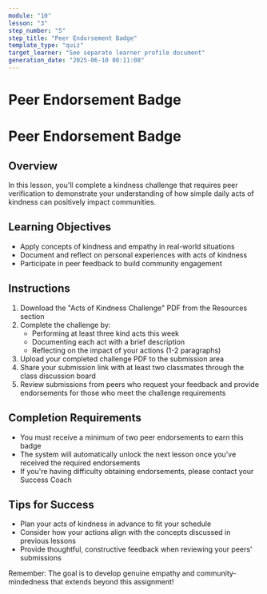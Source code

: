 ```yaml
---
module: "10"
lesson: "3"
step_number: "5"
step_title: "Peer Endorsement Badge"
template_type: "quiz"
target_learner: "See separate learner profile document"
generation_date: "2025-06-10 08:11:08"
---
```


# Peer Endorsement Badge

# Peer Endorsement Badge

## Overview
In this lesson, you'll complete a kindness challenge that requires peer verification to demonstrate your understanding of how simple daily acts of kindness can positively impact communities.

## Learning Objectives
* Apply concepts of kindness and empathy in real-world situations
* Document and reflect on personal experiences with acts of kindness
* Participate in peer feedback to build community engagement

## Instructions
1. Download the "Acts of Kindness Challenge" PDF from the Resources section
2. Complete the challenge by:
   * Performing at least three kind acts this week
   * Documenting each act with a brief description
   * Reflecting on the impact of your actions (1-2 paragraphs)
3. Upload your completed challenge PDF to the submission area
4. Share your submission link with at least two classmates through the class discussion board
5. Review submissions from peers who request your feedback and provide endorsements for those who meet the challenge requirements

## Completion Requirements
* You must receive a minimum of two peer endorsements to earn this badge
* The system will automatically unlock the next lesson once you've received the required endorsements
* If you're having difficulty obtaining endorsements, please contact your Success Coach

## Tips for Success
* Plan your acts of kindness in advance to fit your schedule
* Consider how your actions align with the concepts discussed in previous lessons
* Provide thoughtful, constructive feedback when reviewing your peers' submissions

Remember: The goal is to develop genuine empathy and community-mindedness that extends beyond this assignment!